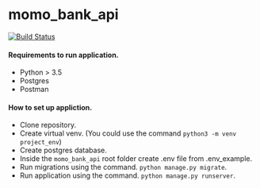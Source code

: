 # momo_bank_api
[![Build Status](https://travis-ci.org/tech-cent/momo_bank_api.svg?branch=dev)](https://travis-ci.org/tech-cent/momo_bank_api)

#### Requirements to run application.
- Python > 3.5
- Postgres
- Postman

#### How to set up appliction.
- Clone repository.
- Create virtual venv. (You could use the command `python3 -m venv project_env`)
- Create postgres database.
- Inside the `momo_bank_api` root folder create .env file from .env_example.
- Run migrations using the command. `python manage.py migrate`.
- Run application using the command. `python manage.py runserver`.